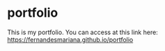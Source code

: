 # portfolio
This is my portfolio.
You can access at this link here: https://fernandesmariana.github.io/portfolio
